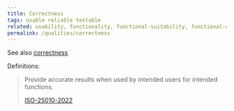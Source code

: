 ```yaml
---
title: Correctness
tags: usable reliable testable
related: usability, functionality, functional-suitability, functional-correctness
permalink: /qualities/correctness
---
```


See also [correctness](/qualities/functional-correctness)


Definitions:

>Provide accurate results when used by intended users for intended functions.
> 
>[ISO-25010-2022](/references/#iso-25010-2022)


